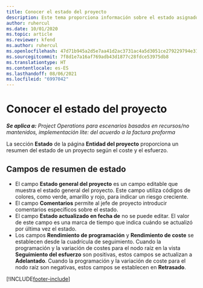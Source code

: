 ```yaml
---
title: Conocer el estado del proyecto
description: Este tema proporciona información sobre el estado asignado a los proyectos en Dynamics 365 Project Operations.
author: ruhercul
ms.date: 10/01/2020
ms.topic: article
ms.reviewer: kfend
ms.author: ruhercul
ms.openlocfilehash: 47d71b945a2d5e7aa41d2ac3731ac4a5d3051ce279229794e31c9673f688130e
ms.sourcegitcommit: 7f8d1e7a16af769adb43d1877c28fdce53975db8
ms.translationtype: HT
ms.contentlocale: es-ES
ms.lasthandoff: 08/06/2021
ms.locfileid: "6997042"
---
```

# <a name="understand-project-status"></a>Conocer el estado del proyecto

_**Se aplica a:** Project Operations para escenarios basados en recursos/no mantenidos, implementación lite: del acuerdo a la factura proforma_


La sección **Estado** de la página **Entidad del proyecto** proporciona un resumen del estado de un proyecto según el coste y el esfuerzo.


## <a name="status-summary-fields"></a>Campos de resumen de estado

- El campo **Estado general del proyecto** es un campo editable que muestra el estado general del proyecto. Este campo utiliza códigos de colores, como verde, amarillo y rojo, para indicar un riesgo creciente. 
- El campo **Comentarios** permite al jefe de proyecto introducir comentarios específicos sobre el estado. 
- El campo **Estado actualizado en fecha de** no se puede editar. El valor de este campo es una marca de tiempo que indica cuándo se actualizó por última vez el estado.
- Los campos **Rendimiento de programación** y **Rendimiento de coste** se establecen desde la cuadrícula de seguimiento. Cuando la programación y la variación de costes para el nodo raíz en la vista **Seguimiento del esfuerzo** son positivas, estos campos se actualizan a **Adelantado**. Cuando la programación y la variación de coste para el nodo raíz son negativas, estos campos se establecen en **Retrasado**.


[!INCLUDE[footer-include](../includes/footer-banner.md)]
